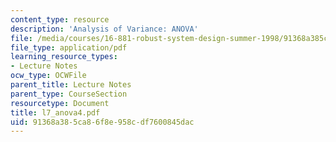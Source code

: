 ```yaml
---
content_type: resource
description: 'Analysis of Variance: ANOVA'
file: /media/courses/16-881-robust-system-design-summer-1998/91368a385ca86f8e958cdf7600845dac_l7_anova4.pdf
file_type: application/pdf
learning_resource_types:
- Lecture Notes
ocw_type: OCWFile
parent_title: Lecture Notes
parent_type: CourseSection
resourcetype: Document
title: l7_anova4.pdf
uid: 91368a38-5ca8-6f8e-958c-df7600845dac
---
```

